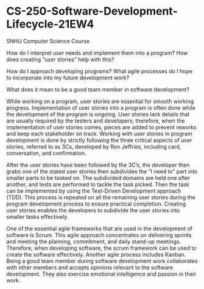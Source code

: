 # CS-250-Software-Development-Lifecycle-21EW4
SNHU Computer Science Course

How do I interpret user needs and implement them into a program? How does creating “user stories” help with this?

How do I approach developing programs? What agile processes do I hope to incorporate into my future development work?

What does it mean to be a good team member in software development?

While working on a program, user stories are essential for smooth working progress. Implementation of user stories into a program is often done while the development of the program is ongoing. User stories lack details that are usually required by the testers and developers; therefore, when the implementation of user stories comes, pieces are added to prevent reworks and keep each stakeholder on track. Working with user stories in program development is done by strictly following the three critical aspects of user stories, referred to as 3Cs, developed by Ron Jeffries, including card, conversation, and confirmation. 

After the user stories have been followed by the 3C’s, the developer then grabs one of the stated user stories then subdivides the “I need to” part into smaller parts to be tasked on. The subdivided domains are held one after another, and tests are performed to tackle the task picked. Then the task can be implemented by using the Test-Driven Development approach (TDD). This process is repeated on all the remaining user stories during the program development process to ensure practical completion. Creating user stories enables the developers to subdivide the user stories into smaller tasks effectively.

One of the essential agile frameworks that are used in the development of software is Scrum. This agile approach concentrates on delivering sprints and meeting the planning, commitment, and daily stand-up meetings. Therefore, when developing software, the scrum framework can be used to create the software effectively. Another agile process includes Kanban. Being a good team member during software development work collaborates with other members and accepts opinions relevant to the software development. They also exercise emotional intelligence and passion in their work.
